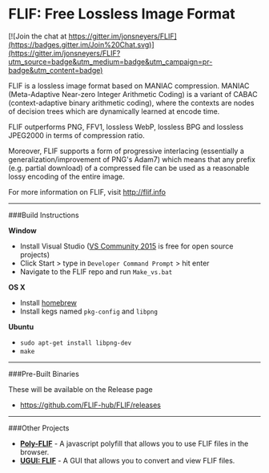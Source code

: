# FLIF: Free Lossless Image Format

[![Join the chat at https://gitter.im/jonsneyers/FLIF](https://badges.gitter.im/Join%20Chat.svg)](https://gitter.im/jonsneyers/FLIF?utm_source=badge&utm_medium=badge&utm_campaign=pr-badge&utm_content=badge)


FLIF is a lossless image format based on MANIAC compression. MANIAC (Meta-Adaptive Near-zero Integer Arithmetic Coding) is a variant of CABAC (context-adaptive binary arithmetic coding), where the contexts are nodes of decision trees which are dynamically learned at encode time.

FLIF outperforms PNG, FFV1, lossless WebP, lossless BPG and lossless JPEG2000 in terms of compression ratio.

Moreover, FLIF supports a form of progressive interlacing (essentially a generalization/improvement of PNG's Adam7) which means that any prefix (e.g. partial download) of a compressed file can be used as a reasonable lossy encoding of the entire image.

For more information on FLIF, visit http://flif.info

* * *

###Build Instructions

**Window**

* Install Visual Studio ([VS Community 2015](https://www.visualstudio.com/en-us/products/free-developer-offers-vs.aspx) is free for open source projects)
* Click Start > type in `Developer Command Prompt` > hit enter
* Navigate to the FLIF repo and run `Make_vs.bat`

**OS X**

* Install [homebrew](http://brew.sh)
* Install kegs named `pkg-config` and `libpng`

**Ubuntu**

* `sudo apt-get install libpng-dev`
* `make`

* * *

###Pre-Built Binaries

These will be available on the Release page

* https://github.com/FLIF-hub/FLIF/releases

* * *

###Other Projects

* **[Poly-FLIF](https://uprootlabs.github.io/poly-flif)** - A javascript polyfill that allows you to use FLIF files in the browser.
* **[UGUI: FLIF](https://github.com/FLIF-hub/UGUI_FLIF/releases)** - A GUI that allows you to convert and view FLIF files.
